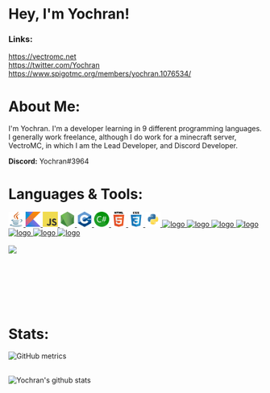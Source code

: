 # Hey, I'm Yochran!

### Links:
https://vectromc.net
<br />
https://twitter.com/Yochran
<br />
https://www.spigotmc.org/members/yochran.1076534/
<br />

# About Me:

I'm Yochran. I'm a developer learning in 9 different programming languages. I generally work freelance, although I do work for a minecraft server, VectroMC, in which I am the Lead Developer, and Discord Developer.

**Discord:** Yochran#3964

# Languages & Tools:

<a href>
	<img src="https://raw.githubusercontent.com/github/explore/80688e429a7d4ef2fca1e82350fe8e3517d3494d/topics/java/java.png" alt="logo" width="30" height="30">
</a>
<a href>
	<img src="https://raw.githubusercontent.com/github/explore/80688e429a7d4ef2fca1e82350fe8e3517d3494d/topics/kotlin/kotlin.png" alt="logo" width="30" height="30">
</a>
<a href>
	<img src="https://raw.githubusercontent.com/github/explore/80688e429a7d4ef2fca1e82350fe8e3517d3494d/topics/javascript/javascript.png" alt="logo" width="30" height="30">
</a>
<a href>
	<img src="https://raw.githubusercontent.com/github/explore/80688e429a7d4ef2fca1e82350fe8e3517d3494d/topics/nodejs/nodejs.png" alt="logo" width="30" height="30">
</a>
<a href>
	<img src="https://raw.githubusercontent.com/github/explore/80688e429a7d4ef2fca1e82350fe8e3517d3494d/topics/cpp/cpp.png" alt="logo" width="30" height="30">
</a>
<a href>
	<img src="https://raw.githubusercontent.com/github/explore/80688e429a7d4ef2fca1e82350fe8e3517d3494d/topics/csharp/csharp.png" alt="logo" width="30" height="30">
</a>
<a href>
	<img src="https://raw.githubusercontent.com/github/explore/80688e429a7d4ef2fca1e82350fe8e3517d3494d/topics/html/html.png" alt="logo" width="30" height="30">
</a>
<a href>
	<img src="https://raw.githubusercontent.com/github/explore/80688e429a7d4ef2fca1e82350fe8e3517d3494d/topics/css/css.png" alt="logo" width="30" height="30">
</a>
<a href>
	<img src="https://raw.githubusercontent.com/github/explore/80688e429a7d4ef2fca1e82350fe8e3517d3494d/topics/python/python.png" alt="logo" width="30" height="30">
</a>
<a href>
	<img src="https://karb0f0s.gallerycdn.vsassets.io/extensions/karb0f0s/vbscript/0.5.5/1524063222678/Microsoft.VisualStudio.Services.Icons.Default" alt="logo" width="20" height="30">
</a>
<a href>
	<img src="https://1000logos.net/wp-content/uploads/2020/08/Visual-Studio-Logo.png" alt="logo" width="60" height="30">
</a>
<a href>
	<img src="https://user-images.githubusercontent.com/674621/71187801-14e60a80-2280-11ea-94c9-e56576f76baf.png" alt="logo" width="30" height="30">
</a>
<a href>
	<img src="https://upload.wikimedia.org/wikipedia/commons/thumb/d/d5/IntelliJ_IDEA_Logo.svg/1024px-IntelliJ_IDEA_Logo.svg.png" alt="logo" width="30" height="30">
</a>
<a href>
	<img src="https://resources.jetbrains.com/storage/products/rider/img/meta/rider_logo_300x300.png" alt="logo" width="30" height="30">
</a>
<a href>
	<img src="https://resources.jetbrains.com/storage/products/webstorm/img/meta/webstorm_logo_300x300.png" alt="logo" width="30" height="30">
</a>
<a href>
	<img src="https://upload.wikimedia.org/wikipedia/commons/thumb/a/a1/PyCharm_Logo.svg/1024px-PyCharm_Logo.svg.png" alt="logo" width="30" height="30">
</a>

<br />
<br />

<a href="https://github.com/Yochran">
  <img align="left" src="https://github-readme-stats.vercel.app/api/top-langs/?username=Yochran&theme=light&layout=compact&exclude_repo=vCores,InvadedSoup,vStaffUtils" />
</a>
<br />
<br />
<br />
<br />
<br />
<br />
<br />

# Stats:

![GitHub metrics](https://metrics.lecoq.io/Yochran)

<br />

<a href="https://github.com/Yochran">
 <img align="left" src="https://github-readme-stats.vercel.app/api?username=Yochran&show_icons=true&theme=light&line_height=27" alt="Yochran's github stats"/>
</a>

<br />
